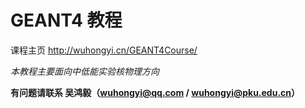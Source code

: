<!-- README.md --- 
;; 
;; Description: 
;; Author: Hongyi Wu(吴鸿毅)
;; Email: wuhongyi@qq.com 
;; Created: 四 5月  2 02:58:45 2024 (+0800)
;; Last-Updated: 四 5月  2 03:12:36 2024 (+0800)
;;           By: Hongyi Wu(吴鸿毅)
;;     Update #: 2
;; URL: http://wuhongyi.cn -->

# GEANT4 教程

课程主页  http://wuhongyi.cn/GEANT4Course/

*本教程主要面向中低能实验核物理方向*


**有问题请联系 吴鸿毅（wuhongyi@qq.com / wuhongyi@pku.edu.cn）**



<!-- README.md ends here -->
